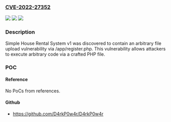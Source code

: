 ### [CVE-2022-27352](https://cve.mitre.org/cgi-bin/cvename.cgi?name=CVE-2022-27352)
![](https://img.shields.io/static/v1?label=Product&message=n%2Fa&color=blue)
![](https://img.shields.io/static/v1?label=Version&message=n%2Fa&color=blue)
![](https://img.shields.io/static/v1?label=Vulnerability&message=n%2Fa&color=brighgreen)

### Description

Simple House Rental System v1 was discovered to contain an arbitrary file upload vulnerability via /app/register.php. This vulnerability allows attackers to execute arbitrary code via a crafted PHP file.

### POC

#### Reference
No PoCs from references.

#### Github
- https://github.com/D4rkP0w4r/D4rkP0w4r

